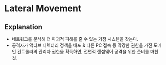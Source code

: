 # Lateral Movement

## Explanation
- 네트워크를 분석해 더 파괴적 피해를 줄 수 있는 거점 시스템을 찾는다. 
- 공격자가 액티브 디렉터리 정책을 배포 & 다른 PC 접속 등 막강한 권한을 가진 도메인 컨트롤러의 관리자 권한을 획득하면, 전면적 랜섬웨어 공격을 위한 준비를 마친것.
